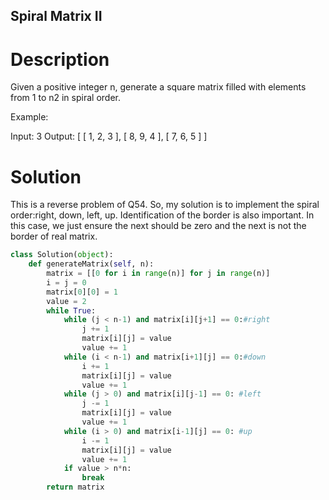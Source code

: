 Spiral Matrix II
---

# Description

Given a positive integer n, generate a square matrix filled with elements from 1 to n2 in spiral order.

Example:

Input: 3
Output:
[
 [ 1, 2, 3 ],
 [ 8, 9, 4 ],
 [ 7, 6, 5 ]
]

# Solution

This is a reverse problem of Q54. So, my solution is to implement the spiral order:right, down, left, up. Identification of the border is also important. In this case, we just ensure the next should be zero and the next is not the border of real matrix.

``` python
class Solution(object):
    def generateMatrix(self, n):
        matrix = [[0 for i in range(n)] for j in range(n)]
        i = j = 0
        matrix[0][0] = 1
        value = 2
        while True:
            while (j < n-1) and matrix[i][j+1] == 0:#right
                j += 1
                matrix[i][j] = value
                value += 1
            while (i < n-1) and matrix[i+1][j] == 0:#down
                i += 1
                matrix[i][j] = value
                value += 1
            while (j > 0) and matrix[i][j-1] == 0: #left
                j -= 1
                matrix[i][j] = value
                value += 1
            while (i > 0) and matrix[i-1][j] == 0: #up
                i -= 1
                matrix[i][j] = value
                value += 1
            if value > n*n:
                break
        return matrix
```
